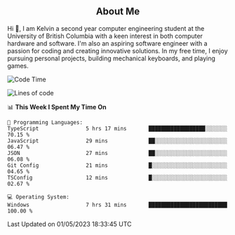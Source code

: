 <!-- About -->

<h2 align="center">About Me</h2>

Hi 👋, I am Kelvin a second year computer engineering student at the University of British Columbia with a keen interest in both computer hardware and software. I'm also an aspiring software engineer with a passion for coding and creating innovative solutions. In my free time, I enjoy pursuing personal projects, building mechanical keyboards, and playing games.

<!--START_SECTION:waka-->
![Code Time](http://img.shields.io/badge/Code%20Time-742%20hrs%2040%20mins-blue)

![Lines of code](https://img.shields.io/badge/From%20Hello%20World%20I%27ve%20Written-12.2%20million%20lines%20of%20code-blue)

📊 **This Week I Spent My Time On** 

```text
💬 Programming Languages: 
TypeScript               5 hrs 17 mins       ██████████████████░░░░░░░   70.15 % 
JavaScript               29 mins             ██░░░░░░░░░░░░░░░░░░░░░░░   06.47 % 
JSON                     27 mins             ██░░░░░░░░░░░░░░░░░░░░░░░   06.08 % 
Git Config               21 mins             █░░░░░░░░░░░░░░░░░░░░░░░░   04.65 % 
TSConfig                 12 mins             █░░░░░░░░░░░░░░░░░░░░░░░░   02.67 % 

💻 Operating System: 
Windows                  7 hrs 31 mins       █████████████████████████   100.00 % 
```


 Last Updated on 01/05/2023 18:33:45 UTC
<!--END_SECTION:waka-->

